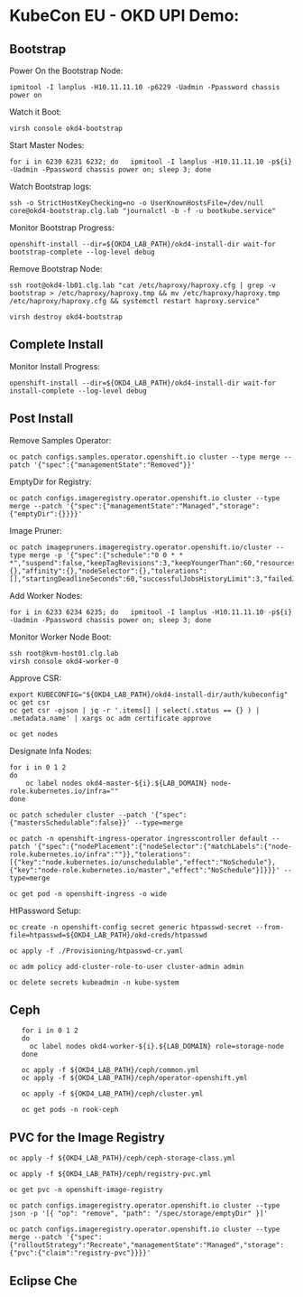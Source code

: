 # KubeCon EU - OKD UPI Demo:

## Bootstrap

Power On the Bootstrap Node:

    ipmitool -I lanplus -H10.11.11.10 -p6229 -Uadmin -Ppassword chassis power on

Watch it Boot:

    virsh console okd4-bootstrap

Start Master Nodes:

    for i in 6230 6231 6232; do   ipmitool -I lanplus -H10.11.11.10 -p${i} -Uadmin -Ppassword chassis power on; sleep 3; done

Watch Bootstrap logs:

    ssh -o StrictHostKeyChecking=no -o UserKnownHostsFile=/dev/null core@okd4-bootstrap.clg.lab "journalctl -b -f -u bootkube.service"

Monitor Bootstrap Progress:

    openshift-install --dir=${OKD4_LAB_PATH}/okd4-install-dir wait-for bootstrap-complete --log-level debug

Remove Bootstrap Node:

    ssh root@okd4-lb01.clg.lab "cat /etc/haproxy/haproxy.cfg | grep -v bootstrap > /etc/haproxy/haproxy.tmp && mv /etc/haproxy/haproxy.tmp /etc/haproxy/haproxy.cfg && systemctl restart haproxy.service"

    virsh destroy okd4-bootstrap

## Complete Install

Monitor Install Progress:

    openshift-install --dir=${OKD4_LAB_PATH}/okd4-install-dir wait-for install-complete --log-level debug

## Post Install

Remove Samples Operator:

    oc patch configs.samples.operator.openshift.io cluster --type merge --patch '{"spec":{"managementState":"Removed"}}'

EmptyDir for Registry:

    oc patch configs.imageregistry.operator.openshift.io cluster --type merge --patch '{"spec":{"managementState":"Managed","storage":{"emptyDir":{}}}}'

Image Pruner:

    oc patch imagepruners.imageregistry.operator.openshift.io/cluster --type merge -p '{"spec":{"schedule":"0 0 * * *","suspend":false,"keepTagRevisions":3,"keepYoungerThan":60,"resources":{},"affinity":{},"nodeSelector":{},"tolerations":[],"startingDeadlineSeconds":60,"successfulJobsHistoryLimit":3,"failedJobsHistoryLimit":3}}'

Add Worker Nodes:

    for i in 6233 6234 6235; do   ipmitool -I lanplus -H10.11.11.10 -p${i} -Uadmin -Ppassword chassis power on; sleep 3; done

Monitor Worker Node Boot:

    ssh root@kvm-host01.clg.lab
    virsh console okd4-worker-0

Approve CSR:

    export KUBECONFIG="${OKD4_LAB_PATH}/okd4-install-dir/auth/kubeconfig"
    oc get csr
    oc get csr -ojson | jq -r '.items[] | select(.status == {} ) | .metadata.name' | xargs oc adm certificate approve

    oc get nodes

Designate Infa Nodes:

    for i in 0 1 2
    do
        oc label nodes okd4-master-${i}.${LAB_DOMAIN} node-role.kubernetes.io/infra=""
    done

    oc patch scheduler cluster --patch '{"spec":{"mastersSchedulable":false}}' --type=merge

    oc patch -n openshift-ingress-operator ingresscontroller default --patch '{"spec":{"nodePlacement":{"nodeSelector":{"matchLabels":{"node-role.kubernetes.io/infra":""}},"tolerations":[{"key":"node.kubernetes.io/unschedulable","effect":"NoSchedule"},{"key":"node-role.kubernetes.io/master","effect":"NoSchedule"}]}}}' --type=merge

    oc get pod -n openshift-ingress -o wide

HtPassword Setup:

    oc create -n openshift-config secret generic htpasswd-secret --from-file=htpasswd=${OKD4_LAB_PATH}/okd-creds/htpasswd

    oc apply -f ./Provisioning/htpasswd-cr.yaml
    
    oc adm policy add-cluster-role-to-user cluster-admin admin
    
    oc delete secrets kubeadmin -n kube-system

## Ceph

       for i in 0 1 2
       do
         oc label nodes okd4-worker-${i}.${LAB_DOMAIN} role=storage-node
       done

       oc apply -f ${OKD4_LAB_PATH}/ceph/common.yml
       oc apply -f ${OKD4_LAB_PATH}/ceph/operator-openshift.yml

       oc apply -f ${OKD4_LAB_PATH}/ceph/cluster.yml

       oc get pods -n rook-ceph

## PVC for the Image Registry

    oc apply -f ${OKD4_LAB_PATH}/ceph/ceph-storage-class.yml

    oc apply -f ${OKD4_LAB_PATH}/ceph/registry-pvc.yml

    oc get pvc -n openshift-image-registry
    
    oc patch configs.imageregistry.operator.openshift.io cluster --type json -p '[{ "op": "remove", "path": "/spec/storage/emptyDir" }]'

    oc patch configs.imageregistry.operator.openshift.io cluster --type merge --patch '{"spec":{"rolloutStrategy":"Recreate","managementState":"Managed","storage":{"pvc":{"claim":"registry-pvc"}}}}'

## Eclipse Che